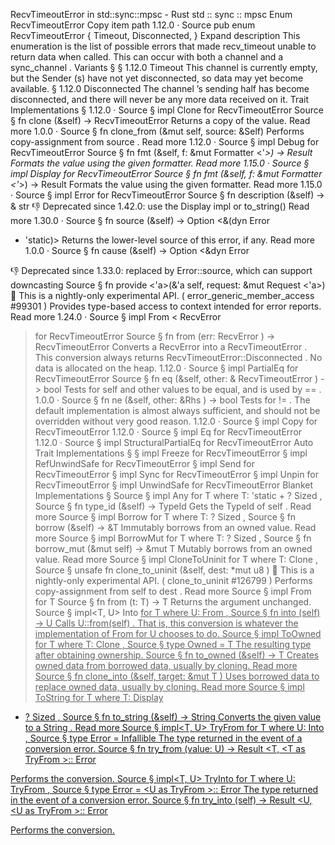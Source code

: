 RecvTimeoutError in std::sync::mpsc - Rust
std
::
sync
::
mpsc
Enum
RecvTimeoutError
Copy item path
1.12.0
·
Source
pub enum RecvTimeoutError {
    Timeout,
    Disconnected,
}
Expand description
This enumeration is the list of possible errors that made
recv_timeout
unable to return data when called. This can occur with both a
channel
and
a
sync_channel
.
Variants
§
§
1.12.0
Timeout
This
channel
is currently empty, but the
Sender
(s) have not yet
disconnected, so data may yet become available.
§
1.12.0
Disconnected
The
channel
’s sending half has become disconnected, and there will
never be any more data received on it.
Trait Implementations
§
1.12.0
·
Source
§
impl
Clone
for
RecvTimeoutError
Source
§
fn
clone
(&self) ->
RecvTimeoutError
Returns a copy of the value.
Read more
1.0.0
·
Source
§
fn
clone_from
(&mut self, source: &Self)
Performs copy-assignment from
source
.
Read more
1.12.0
·
Source
§
impl
Debug
for
RecvTimeoutError
Source
§
fn
fmt
(&self, f: &mut
Formatter
<'_>) ->
Result
Formats the value using the given formatter.
Read more
1.15.0
·
Source
§
impl
Display
for
RecvTimeoutError
Source
§
fn
fmt
(&self, f: &mut
Formatter
<'_>) ->
Result
Formats the value using the given formatter.
Read more
1.15.0
·
Source
§
impl
Error
for
RecvTimeoutError
Source
§
fn
description
(&self) -> &
str
👎
Deprecated since 1.42.0: use the Display impl or to_string()
Read more
1.30.0
·
Source
§
fn
source
(&self) ->
Option
<&(dyn
Error
+ 'static)>
Returns the lower-level source of this error, if any.
Read more
1.0.0
·
Source
§
fn
cause
(&self) ->
Option
<&dyn
Error
>
👎
Deprecated since 1.33.0: replaced by Error::source, which can support downcasting
Source
§
fn
provide
<'a>(&'a self, request: &mut
Request
<'a>)
🔬
This is a nightly-only experimental API. (
error_generic_member_access
#99301
)
Provides type-based access to context intended for error reports.
Read more
1.24.0
·
Source
§
impl
From
<
RecvError
> for
RecvTimeoutError
Source
§
fn
from
(err:
RecvError
) ->
RecvTimeoutError
Converts a
RecvError
into a
RecvTimeoutError
.
This conversion always returns
RecvTimeoutError::Disconnected
.
No data is allocated on the heap.
1.12.0
·
Source
§
impl
PartialEq
for
RecvTimeoutError
Source
§
fn
eq
(&self, other: &
RecvTimeoutError
) ->
bool
Tests for
self
and
other
values to be equal, and is used by
==
.
1.0.0
·
Source
§
fn
ne
(&self, other:
&Rhs
) ->
bool
Tests for
!=
. The default implementation is almost always sufficient,
and should not be overridden without very good reason.
1.12.0
·
Source
§
impl
Copy
for
RecvTimeoutError
1.12.0
·
Source
§
impl
Eq
for
RecvTimeoutError
1.12.0
·
Source
§
impl
StructuralPartialEq
for
RecvTimeoutError
Auto Trait Implementations
§
§
impl
Freeze
for
RecvTimeoutError
§
impl
RefUnwindSafe
for
RecvTimeoutError
§
impl
Send
for
RecvTimeoutError
§
impl
Sync
for
RecvTimeoutError
§
impl
Unpin
for
RecvTimeoutError
§
impl
UnwindSafe
for
RecvTimeoutError
Blanket Implementations
§
Source
§
impl<T>
Any
for T
where
    T: 'static + ?
Sized
,
Source
§
fn
type_id
(&self) ->
TypeId
Gets the
TypeId
of
self
.
Read more
Source
§
impl<T>
Borrow
<T> for T
where
    T: ?
Sized
,
Source
§
fn
borrow
(&self) ->
&T
Immutably borrows from an owned value.
Read more
Source
§
impl<T>
BorrowMut
<T> for T
where
    T: ?
Sized
,
Source
§
fn
borrow_mut
(&mut self) ->
&mut T
Mutably borrows from an owned value.
Read more
Source
§
impl<T>
CloneToUninit
for T
where
    T:
Clone
,
Source
§
unsafe fn
clone_to_uninit
(&self, dest:
*mut
u8
)
🔬
This is a nightly-only experimental API. (
clone_to_uninit
#126799
)
Performs copy-assignment from
self
to
dest
.
Read more
Source
§
impl<T>
From
<T> for T
Source
§
fn
from
(t: T) -> T
Returns the argument unchanged.
Source
§
impl<T, U>
Into
<U> for T
where
    U:
From
<T>,
Source
§
fn
into
(self) -> U
Calls
U::from(self)
.
That is, this conversion is whatever the implementation of
From
<T> for U
chooses to do.
Source
§
impl<T>
ToOwned
for T
where
    T:
Clone
,
Source
§
type
Owned
= T
The resulting type after obtaining ownership.
Source
§
fn
to_owned
(&self) -> T
Creates owned data from borrowed data, usually by cloning.
Read more
Source
§
fn
clone_into
(&self, target:
&mut T
)
Uses borrowed data to replace owned data, usually by cloning.
Read more
Source
§
impl<T>
ToString
for T
where
    T:
Display
+ ?
Sized
,
Source
§
fn
to_string
(&self) ->
String
Converts the given value to a
String
.
Read more
Source
§
impl<T, U>
TryFrom
<U> for T
where
    U:
Into
<T>,
Source
§
type
Error
=
Infallible
The type returned in the event of a conversion error.
Source
§
fn
try_from
(value: U) ->
Result
<T, <T as
TryFrom
<U>>::
Error
>
Performs the conversion.
Source
§
impl<T, U>
TryInto
<U> for T
where
    U:
TryFrom
<T>,
Source
§
type
Error
= <U as
TryFrom
<T>>::
Error
The type returned in the event of a conversion error.
Source
§
fn
try_into
(self) ->
Result
<U, <U as
TryFrom
<T>>::
Error
>
Performs the conversion.